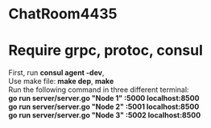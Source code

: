 # ChatRoom4435  
# Require grpc, protoc, consul  
First, run **consul agent -dev**,   
Use make file: **make dep**, **make**  
Run the following command in three different terminal:  
**go run server/server.go "Node 1" :5000 localhost:8500**  
**go run server/server.go "Node 2" :5001 localhost:8500**  
**go run server/server.go "Node 3" :5002 localhost:8500**  
